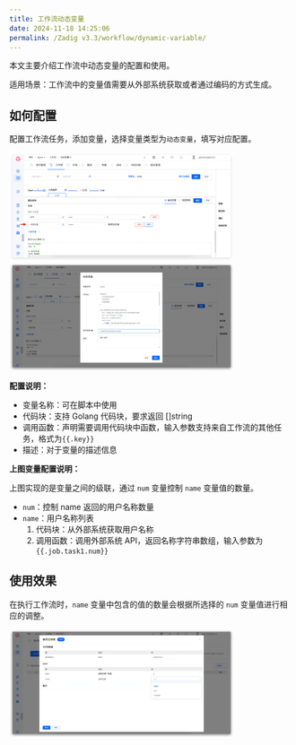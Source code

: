 ```yaml
---
title: 工作流动态变量
date: 2024-11-18 14:25:06
permalink: /Zadig v3.3/workflow/dynamic-variable/
---
```


本文主要介绍工作流中动态变量的配置和使用。

适用场景：工作流中的变量值需要从外部系统获取或者通过编码的方式生成。


## 如何配置

配置工作流任务，添加变量，选择变量类型为`动态变量`，填写对应配置。

<img src="../../../../_images/dynamic_var_1.png" width="400" />
<img src="../../../../_images/dynamic_var_2.png" width="400" />

**配置说明：**
- 变量名称：可在脚本中使用
- 代码块：支持 Golang 代码块，要求返回 []string
- 调用函数：声明需要调用代码块中函数，输入参数支持来自工作流的其他任务，格式为<span v-pre>`{{.key}}`</span>
- 描述：对于变量的描述信息

**上图变量配置说明：**

上图实现的是变量之间的级联，通过 `num` 变量控制 `name` 变量值的数量。
- `num`：控制 name 返回的用户名称数量
- `name`：用户名称列表
   1. 代码块：从外部系统获取用户名称
   2. 调用函数：调用外部系统 API，返回名称字符串数组，输入参数为<span v-pre>`{{.job.task1.num}}`</span>

## 使用效果

在执行工作流时，`name` 变量中包含的值的数量会根据所选择的 `num` 变量值进行相应的调整。

<img src="../../../../_images/dynamic_var_3.png" width="400" />